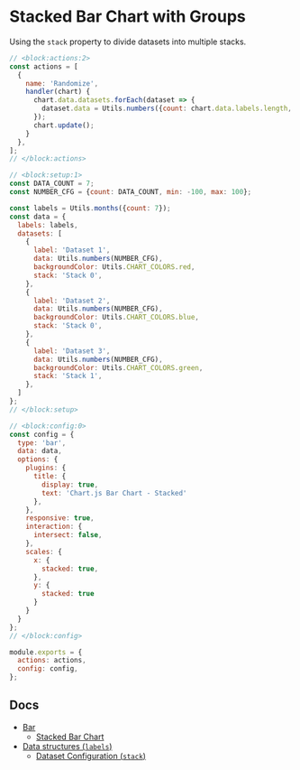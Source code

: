 # Stacked Bar Chart with Groups

Using the `stack` property to divide datasets into multiple stacks.

```js chart-editor
// <block:actions:2>
const actions = [
  {
    name: 'Randomize',
    handler(chart) {
      chart.data.datasets.forEach(dataset => {
        dataset.data = Utils.numbers({count: chart.data.labels.length, min: -100, max: 100});
      });
      chart.update();
    }
  },
];
// </block:actions>

// <block:setup:1>
const DATA_COUNT = 7;
const NUMBER_CFG = {count: DATA_COUNT, min: -100, max: 100};

const labels = Utils.months({count: 7});
const data = {
  labels: labels,
  datasets: [
    {
      label: 'Dataset 1',
      data: Utils.numbers(NUMBER_CFG),
      backgroundColor: Utils.CHART_COLORS.red,
      stack: 'Stack 0',
    },
    {
      label: 'Dataset 2',
      data: Utils.numbers(NUMBER_CFG),
      backgroundColor: Utils.CHART_COLORS.blue,
      stack: 'Stack 0',
    },
    {
      label: 'Dataset 3',
      data: Utils.numbers(NUMBER_CFG),
      backgroundColor: Utils.CHART_COLORS.green,
      stack: 'Stack 1',
    },
  ]
};
// </block:setup>

// <block:config:0>
const config = {
  type: 'bar',
  data: data,
  options: {
    plugins: {
      title: {
        display: true,
        text: 'Chart.js Bar Chart - Stacked'
      },
    },
    responsive: true,
    interaction: {
      intersect: false,
    },
    scales: {
      x: {
        stacked: true,
      },
      y: {
        stacked: true
      }
    }
  }
};
// </block:config>

module.exports = {
  actions: actions,
  config: config,
};
```

## Docs
* [Bar](../../charts/bar.md)
  * [Stacked Bar Chart](../../charts/bar.md#stacked-bar-chart)
* [Data structures (`labels`)](../../general/data-structures.md)
  * [Dataset Configuration (`stack`)](../../general/data-structures.md#dataset-configuration)


